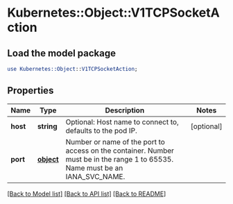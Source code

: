 # Kubernetes::Object::V1TCPSocketAction

## Load the model package
```perl
use Kubernetes::Object::V1TCPSocketAction;
```

## Properties
Name | Type | Description | Notes
------------ | ------------- | ------------- | -------------
**host** | **string** | Optional: Host name to connect to, defaults to the pod IP. | [optional] 
**port** | [**object**](.md) | Number or name of the port to access on the container. Number must be in the range 1 to 65535. Name must be an IANA_SVC_NAME. | 

[[Back to Model list]](../README.md#documentation-for-models) [[Back to API list]](../README.md#documentation-for-api-endpoints) [[Back to README]](../README.md)


